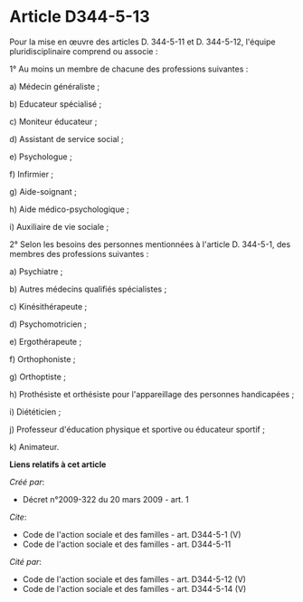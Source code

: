 # Article D344-5-13

Pour la mise en œuvre des articles D. 344-5-11 et D. 344-5-12, l'équipe pluridisciplinaire comprend ou associe : 

1° Au moins un membre de chacune des professions suivantes : 

a) Médecin généraliste ; 

b) Educateur spécialisé ; 

c) Moniteur éducateur ; 

d) Assistant de service social ; 

e) Psychologue ; 

f) Infirmier ; 

g) Aide-soignant ; 

h) Aide médico-psychologique ; 

i) Auxiliaire de vie sociale ; 

2° Selon les besoins des personnes mentionnées à l'article D. 344-5-1, des membres des professions suivantes : 

a) Psychiatre ; 

b) Autres médecins qualifiés spécialistes ; 

c) Kinésithérapeute ; 

d) Psychomotricien ; 

e) Ergothérapeute ; 

f) Orthophoniste ; 

g) Orthoptiste ; 

h) Prothésiste et orthésiste pour l'appareillage des personnes handicapées ; 

i) Diététicien ; 

j) Professeur d'éducation physique et sportive ou éducateur sportif ; 

k) Animateur.

**Liens relatifs à cet article**

_Créé par_:

  - Décret n°2009-322 du 20 mars 2009 - art. 1

_Cite_:

  - Code de l'action sociale et des familles - art. D344-5-1 (V)
  - Code de l'action sociale et des familles - art. D344-5-11

_Cité par_:

  - Code de l'action sociale et des familles - art. D344-5-12 (V)
  - Code de l'action sociale et des familles - art. D344-5-14 (V)
